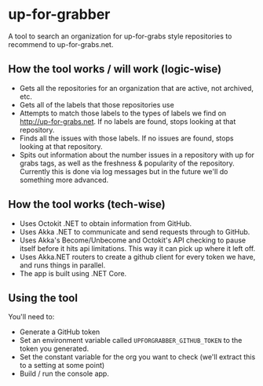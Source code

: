 # up-for-grabber
A tool to search an organization for up-for-grabs style repositories to recommend to up-for-grabs.net.

## How the tool works / will work (logic-wise)

* Gets all the repositories for an organization that are active, not archived, etc.
* Gets all of the labels that those repositories use
* Attempts to match those labels to the types of labels we find on <http://up-for-grabs.net>. If no labels are found, stops looking at that repository.
* Finds all the issues with those labels. If no issues are found, stops looking at that repository.
* Spits out information about the number issues in a repository with up for grabs tags, as well as the freshness & popularity of the repository. Currently this is done via log messages but in the future we'll do something more advanced.

## How the tool works (tech-wise)

* Uses Octokit .NET to obtain information from GitHub.
* Uses Akka .NET to communicate and send requests through to GitHub.
* Uses Akka's Become/Unbecome and Octokit's API checking to pause itself before it hits api limitations. This way it can pick up where it left off.
* Uses Akka.NET routers to create a github client for every token we have, and runs things in parallel.
* The app is built using .NET Core.

## Using the tool

You'll need to:

* Generate a GitHub token
* Set an environment variable called `UPFORGRABBER_GITHUB_TOKEN` to the token you generated.
* Set the constant variable for the org you want to check (we'll extract this to a setting at some point)
* Build / run the console app.
